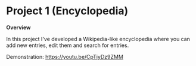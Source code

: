 # Project 1 (Encyclopedia)

**Overview**

In this project I've developed a Wikipedia-like encyclopedia where you can add new entries, edit them and search for entries.

Demonstration: https://youtu.be/CpTiyDz9ZMM
